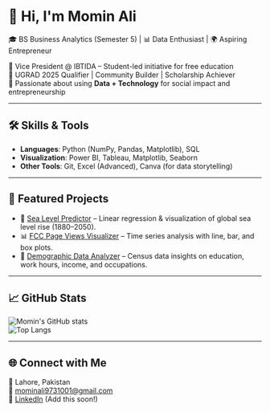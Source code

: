 # 👋 Hi, I'm Momin Ali

🎓 BS Business Analytics (Semester 5) | 📊 Data Enthusiast | 🌍 Aspiring Entrepreneur  

🔹 Vice President @ IBTIDA – Student-led initiative for free education  
🔹 UGRAD 2025 Qualifier | Community Builder | Scholarship Achiever  
🔹 Passionate about using **Data + Technology** for social impact and entrepreneurship  

---

## 🛠️ Skills & Tools  
- **Languages**: Python (NumPy, Pandas, Matplotlib), SQL  
- **Visualization**: Power BI, Tableau, Matplotlib, Seaborn  
- **Other Tools**: Git, Excel (Advanced), Canva (for data storytelling)  

---

## 📂 Featured Projects  
- 🌊 [Sea Level Predictor](https://github.com/MominAli3/sea-level-predictor) – Linear regression & visualization of global sea level rise (1880–2050).  
- 📊 [FCC Page Views Visualizer](https://github.com/MominAli3/fcc-forum-pageviews-visualizer) – Time series analysis with line, bar, and box plots.  
- 👥 [Demographic Data Analyzer](https://github.com/MominAli3/demographic-data-analyzer) – Census data insights on education, work hours, income, and occupations.  

---

## 📈 GitHub Stats  
![Momin's GitHub stats](https://github-readme-stats.vercel.app/api?username=MominAli3&show_icons=true&theme=radical)  
![Top Langs](https://github-readme-stats.vercel.app/api/top-langs/?username=MominAli3&layout=compact&theme=radical)  

---

## 🌐 Connect with Me  
📍 Lahore, Pakistan  
📧 [mominali9731001@gmail.com](mailto:mominali9731001@gmail.com)  
🔗 [LinkedIn](https://www.linkedin.com/in/your-profile) (Add this soon!)
